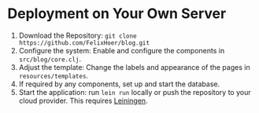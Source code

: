 # Deployment on Your Own Server

1. Download the Repository: `git clone https://github.com/FelixHoer/blog.git`
2. Configure the system: Enable and configure the components in `src/blog/core.clj`.
3. Adjust the template: Change the labels and appearance of the pages in `resources/templates`.
4. If required by any components, set up and start the database.
5. Start the application: run `lein run` locally or push the repository to your cloud provider. This requires [Leiningen](http://leiningen.org/).